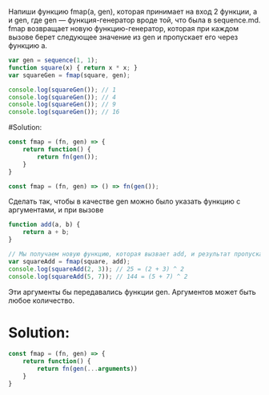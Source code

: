 Напиши функцию fmap(a, gen), которая принимает на вход 2 функции, a и gen, где gen — функция-генератор вроде той,
что была в sequence.md. fmap возвращает новую функцию-генератор,
которая при каждом вызове берет следующее значение из gen и пропускает его через функцию a.

```javascript
var gen = sequence(1, 1);
function square(x) { return x * x; }
var squareGen = fmap(square, gen);

console.log(squareGen()); // 1
console.log(squareGen()); // 4
console.log(squareGen()); // 9
console.log(squareGen()); // 16
```

#Solution:

```javascript
const fmap = (fn, gen) => {
	return function() {
		return fn(gen());
	}
}

const fmap = (fn, gen) => () => fn(gen());
```

Сделать так, чтобы в качестве gen можно было указать функцию с аргументами, и при вызове
```javascript
function add(a, b) { 
    return a + b; 
}

// Мы получаем новую функцию, которая вызвает add, и результат пропускает через функцию square
var squareAdd = fmap(square, add);
console.log(squareAdd(2, 3)); // 25 = (2 + 3) ^ 2
console.log(squareAdd(5, 7)); // 144 = (5 + 7) ^ 2
```
Эти аргументы бы передавались функции gen. Аргументов может быть любое количество.

# Solution:

```javascript
const fmap = (fn, gen) => {
	return function() {
		return fn(gen(...arguments))
	}
}
```

